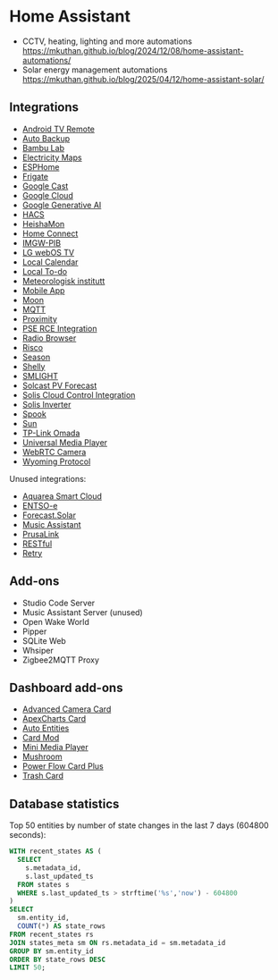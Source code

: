 # Home Assistant

* CCTV, heating, lighting and more automations <https://mkuthan.github.io/blog/2024/12/08/home-assistant-automations/>
* Solar energy management automations <https://mkuthan.github.io/blog/2025/04/12/home-assistant-solar/>

## Integrations

* [Android TV Remote](https://www.home-assistant.io/integrations/androidtv_remote)
* [Auto Backup](https://github.com/jcwillox/hass-auto-backup)
* [Bambu Lab](https://github.com/greghesp/ha-bambulab)
* [Electricity Maps](https://www.home-assistant.io/integrations/co2signal)
* [ESPHome](https://www.home-assistant.io/integrations/esphome)
* [Frigate](https://github.com/blakeblackshear/frigate)
* [Google Cast](https://www.home-assistant.io/integrations/cast)
* [Google Cloud](https://www.home-assistant.io/integrations/google_cloud)
* [Google Generative AI](https://www.home-assistant.io/integrations/google_generative_ai_conversation)
* [HACS](https://hacs.xyz/docs/use/)
* [HeishaMon](https://github.com/kamaradclimber/heishamon-homeassistant)
* [Home Connect](https://www.home-assistant.io/integrations/home_connect)
* [IMGW-PIB](https://www.home-assistant.io/integrations/imgw_pib)
* [LG webOS TV](https://www.home-assistant.io/integrations/webostv/)
* [Local Calendar](https://www.home-assistant.io/integrations/local_calendar)
* [Local To-do](https://www.home-assistant.io/integrations/local_todo)
* [Meteorologisk institutt](https://www.home-assistant.io/integrations/met)
* [Mobile App](https://www.home-assistant.io/integrations/mobile_app)
* [Moon](https://www.home-assistant.io/integrations/moon)
* [MQTT](https://www.home-assistant.io/integrations/mqtt)
* [Proximity](https://www.home-assistant.io/integrations/proximity)
* [PSE RCE Integration](https://github.com/robertugo2/ha_rce/)
* [Radio Browser](https://www.home-assistant.io/integrations/radio_browser)
* [Risco](https://www.home-assistant.io/integrations/risco)
* [Season](https://www.home-assistant.io/integrations/season)
* [Shelly](https://www.home-assistant.io/integrations/shelly)
* [SMLIGHT](https://www.home-assistant.io/integrations/smlight)
* [Solcast PV Forecast](https://github.com/BJReplay/ha-solcast-solar)
* [Solis Cloud Control Integration](https://github.com/mkuthan/solis-cloud-control)
* [Solis Inverter](https://github.com/hultenvp/solis-sensor/)
* [Spook](https://spook.boo/)
* [Sun](https://www.home-assistant.io/integrations/sun)
* [TP-Link Omada](https://www.home-assistant.io/integrations/tplink_omada)
* [Universal Media Player](https://www.home-assistant.io/integrations/universal)
* [WebRTC Camera](https://github.com/AlexxIT/WebRTC)
* [Wyoming Protocol](https://www.home-assistant.io/integrations/wyoming)

Unused integrations:

* [Aquarea Smart Cloud](https://github.com/cjaliaga/home-assistant-aquarea)
* [ENTSO-e](https://github.com/JaccoR/hass-entso-e)
* [Forecast.Solar](https://www.home-assistant.io/integrations/forecast_solar)
* [Music Assistant](https://www.home-assistant.io/integrations/music_assistant)
* [PrusaLink](https://www.home-assistant.io/integrations/prusalink)
* [RESTful](https://www.home-assistant.io/integrations/rest)
* [Retry](https://github.com/amitfin/retry)

## Add-ons

* Studio Code Server
* Music Assistant Server (unused)
* Open Wake World
* Pipper
* SQLite Web
* Whsiper
* Zigbee2MQTT Proxy

## Dashboard add-ons

* [Advanced Camera Card](https://github.com/dermotduffy/advanced-camera-card)
* [ApexCharts Card](https://github.com/RomRider/apexcharts-card)
* [Auto Entities](https://github.com/thomasloven/lovelace-auto-entities)
* [Card Mod](https://github.com/thomasloven/lovelace-card-mod)
* [Mini Media Player](https://github.com/kalkih/mini-media-player)
* [Mushroom](https://github.com/piitaya/lovelace-mushroom)
* [Power Flow Card Plus](https://github.com/flixlix/power-flow-card-plus)
* [Trash Card](https://github.com/idaho/hassio-trash-card)

## Database statistics

Top 50 entities by number of state changes in the last 7 days (604800 seconds):

```sql
WITH recent_states AS (
  SELECT
    s.metadata_id,
    s.last_updated_ts
  FROM states s
  WHERE s.last_updated_ts > strftime('%s','now') - 604800
)
SELECT
  sm.entity_id,
  COUNT(*) AS state_rows
FROM recent_states rs
JOIN states_meta sm ON rs.metadata_id = sm.metadata_id
GROUP BY sm.entity_id
ORDER BY state_rows DESC
LIMIT 50;
```
